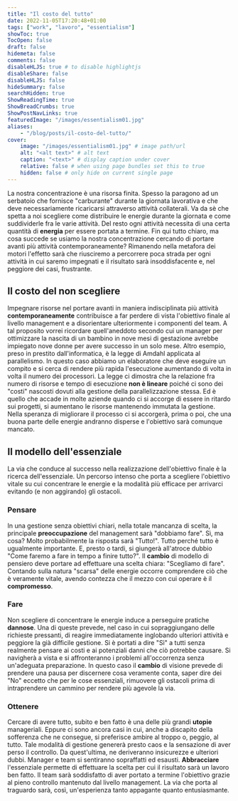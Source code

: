 ```yaml
---
title: "Il costo del tutto"
date: 2022-11-05T17:20:48+01:00
tags: ["work", "lavoro", "essentialism"]
showToc: true
TocOpen: false
draft: false
hidemeta: false
comments: false
disableHLJS: true # to disable highlightjs
disableShare: false
disableHLJS: false
hideSummary: false
searchHidden: true
ShowReadingTime: true
ShowBreadCrumbs: true
ShowPostNavLinks: true
featuredImage: "/images/essentialism01.jpg"
aliases: 
    - "/blog/posts/il-costo-del-tutto/"
cover:
    image: "/images/essentialism01.jpg" # image path/url
    alt: "<alt text>" # alt text
    caption: "<text>" # display caption under cover
    relative: false # when using page bundles set this to true
    hidden: false # only hide on current single page
---
```

La nostra concentrazione è una risorsa finita. Spesso la paragono ad un serbatoio che fornisce "carburante" durante la giornata lavorativa e che deve necessariamente ricaricarsi attraverso attività collaterali. Va da sè che spetta a noi scegliere come distribuire le energie durante la giornata e come suddividerle fra le varie attività. Del resto ogni attività necessita di una certa quantità di **energia** per essere portata a termine. Fin qui tutto chiaro, ma cosa succede se usiamo la nostra concentrazione cercando di portare avanti più attività contemporaneamente? Rimanendo nella metafora dei motori l'effetto sarà che riusciremo a percorrere poca strada per ogni attività in cui saremo impegnati e il risultato sarà insoddisfacente e, nel peggiore dei casi, frustrante.

## Il costo del non scegliere
Impegnare risorse nel portare avanti in maniera indisciplinata più attività **contemporaneamente** contribuisce a far perdere di vista l'obiettivo finale al livello management e a disorientare ulteriormente i componenti del team. A tal proposito vorrei ricordare quell'aneddoto secondo cui un manager per ottimizzare la nascita di un bambino in nove mesi di gestazione avrebbe impiegato nove donne per avere successo in un solo mese. Altro esempio, preso in prestito dall'informatica, è la legge di Amdahl applicata al parallelismo. In questo caso abbiamo un elaboratore che deve eseguire un compito e si cerca di rendere più rapida l'esecuzione aumentando di volta in volta il numero dei processori. La legge ci dimostra che la relazione fra numero di risorse e tempo di esecuzione **non è lineare** poiché ci sono dei "costi" nascosti dovuti alla gestione della parallelizzazione stessa. Ed è quello che accade in molte aziende quando ci si accorge di essere in ritardo sui progetti, si aumentano le risorse mantenendo immutata la gestione. Nella speranza di migliorare il processo ci si accorgerà, prima o poi, che una buona parte delle energie andranno disperse e l'obiettivo sarà comunque mancato.

## Il modello dell'essenziale
La via che conduce al successo nella realizzazione dell'obiettivo finale è la ricerca dell'essenziale. Un percorso intenso che porta a scegliere l'obiettivo vitale su cui concentrare le energie e la modalità più efficace per arrivarci evitando (e non aggirando) gli ostacoli. 

### Pensare
In una gestione senza obiettivi chiari, nella totale mancanza di scelta, la principale **preoccupazione** del management sarà "dobbiamo fare". Sì, ma cosa? Molto probabilmente la risposta sarà "Tutto!". Tutto perché tutto è ugualmente importante. E, presto o tardi, si giungerà all'atroce dubbio "Come faremo a fare in tempo a finire tutto?". Il **cambio** di modello di pensiero deve portare ad effettuare una scelta chiara: "Scegliamo di fare". Contando sulla natura "scarsa" delle energie occorre comprendere ciò che è veramente vitale, avendo contezza che il mezzo con cui operare è il **compromesso**. 

### Fare
Non scegliere di concentrare le energie induce a perseguire pratiche **dannose**. Una di queste prevede, nel caso in cui sopraggiungano delle richieste pressanti, di reagire immediatamente inglobando ulteriori attività e peggiore la già difficile gestione. Si è portati a dire "Sì" a tutti senza realmente pensare ai costi e ai potenziali danni che ciò potrebbe causare. Si navigherà a vista e si affronteranno i problemi all'occorrenza senza un'adeguata preparazione. In questo caso il **cambio** di visione prevede di prendere una pausa per discernere cosa veramente conta, saper dire dei "No" eccetto che per le cose essenziali, rimuovere gli ostacoli prima di intraprendere un cammino per rendere più agevole la via.

### Ottenere
Cercare di avere tutto, subito e ben fatto è una delle più grandi **utopie** manageriali. Eppure ci sono ancora casi in cui, anche a discapito della sofferenza che ne consegue, si preferisce ambire al troppo o, peggio, al tutto. Tale modalità di gestione genererà presto caos e la sensazione di aver perso il controllo. Da quest'ultima, ne deriveranno insicurezze e ulteriori dubbi. Manager e team si sentiranno sopraffatti ed esausti. **Abbracciare** l'essenziale permette di effettuare la scelta per cui il risultato sarà un lavoro ben fatto. Il team sarà soddisfatto di aver portato a termine l'obiettivo grazie al pieno controllo mantenuto dal livello management. La via che porta al traguardo sarà, così, un'esperienza tanto appagante quanto entusiasmante.
